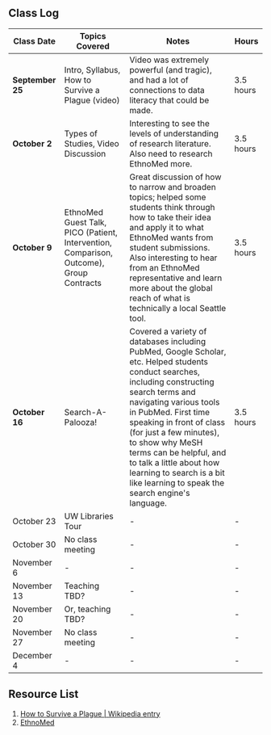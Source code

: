 ## Class Log
| Class Date | Topics Covered | Notes | Hours |
| --- | --- | --- | --- |
| **September 25** | Intro, Syllabus, How to Survive a Plague (video) | Video was extremely powerful (and tragic), and had a lot of connections to data literacy that could be made. | 3.5 hours |
| **October 2** | Types of Studies, Video Discussion | Interesting to see the levels of understanding of research literature. Also need to research EthnoMed more. | 3.5 hours |
| **October 9** | EthnoMed Guest Talk, PICO (Patient, Intervention, Comparison, Outcome), Group Contracts | Great discussion of how to narrow and broaden topics; helped some students think through how to take their idea and apply it to what EthnoMed wants from student submissions. Also interesting to hear from an EthnoMed representative and learn more about the global reach of what is technically a local Seattle tool. | 3.5 hours |
| **October 16** | Search-A-Palooza! | Covered a variety of databases including PubMed, Google Scholar, etc. Helped students conduct searches, including constructing search terms and navigating various tools in PubMed. First time speaking in front of class (for just a few minutes), to show why MeSH terms can be helpful, and to talk a little about how learning to search is a bit like learning to speak the search engine's language. | 3.5 hours |
| October 23 | UW Libraries Tour | - | - |
| October 30 | No class meeting | - | - | - |
| November 6 | - | - | - |
| November 13 | Teaching TBD? | - | - |
| November 20 | Or, teaching TBD? | - | - |
| November 27 | No class meeting | - | - |
| December 4 | - | - | - |

## Resource List
1. [How to Survive a Plague | Wikipedia entry](https://en.wikipedia.org/wiki/How_to_Survive_a_Plague)
2. [EthnoMed](https://ethnomed.org)
